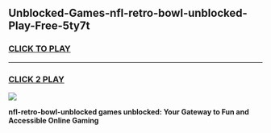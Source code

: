 
## Unblocked-Games-nfl-retro-bowl-unblocked-Play-Free-5ty7t
<h3>
<a href="https://premium76.site?title=nfl-retro-bowl-unblocked&ref=21A">CLICK TO PLAY</a></h3>
<hr>

<h3>
<a href="https://premium76.site?title=nfl-retro-bowl-unblocked&ref=21A">CLICK 2 PLAY</a>
  
</h3>

<a href="https://premium76.site?title=nfl-retro-bowl-unblocked&ref=21A"><img src="https://clearcache.store/games.png"></a>


**nfl-retro-bowl-unblocked games unblocked: Your Gateway to Fun and Accessible Online Gaming**
